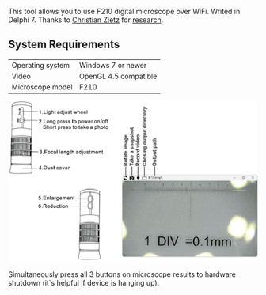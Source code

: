 This tool allows you to use F210 digital microscope over WiFi. Writed in Delphi 7. Thanks to <a href=https://github.com/czietz>Christian Zietz</a> for <a href=https://www.chzsoft.de/site/hardware/reverse-engineering-a-wifi-microscope/>research</a>.
<h2>System Requirements</h2>
<table>
<tr><td>Operating system<td>Windows 7 or newer
<tr><td>Video<td>OpenGL 4.5 compatible
<tr><td>Microscope model<td>F210</table><p>
<img src=1.png><p>
Simultaneously press all 3 buttons on microscope results to hardware shutdown (it`s helpful if device is hanging up).
